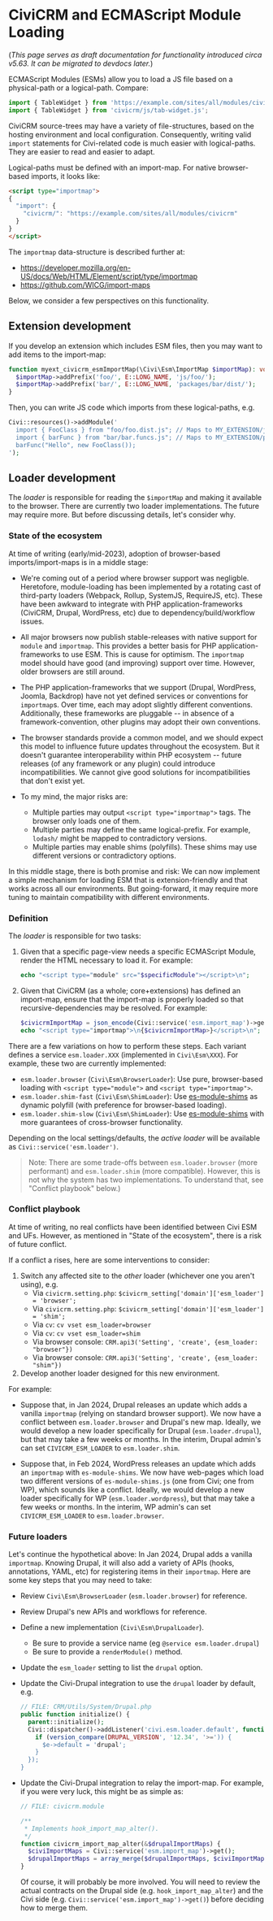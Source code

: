 # CiviCRM and ECMAScript Module Loading

(*This page serves as draft documentation for functionality introduced circa v5.63. It can be migrated to devdocs later.*)

ECMAScript Modules (ESMs) allow you to load a JS file based on a physical-path or a logical-path.  Compare:

```js
import { TableWidget } from 'https://example.com/sites/all/modules/civicrm/js/table-widget.js';
import { TableWidget } from 'civicrm/js/tab-widget.js';
```

CiviCRM source-trees may have a variety of file-structures, based on the hosting environment and local configuration.
Consequently, writing valid `import` statements for Civi-related code is much easier with logical-paths. They are
easier to read and easier to adapt.

Logical-paths must be defined with an import-map. For native browser-based imports, it looks like:

```html
<script type="importmap">
{
  "import": {
    "civicrm/": "https://example.com/sites/all/modules/civicrm"
  }
}
</script>
```

The `importmap` data-structure is described further at:

* https://developer.mozilla.org/en-US/docs/Web/HTML/Element/script/type/importmap
* https://github.com/WICG/import-maps

Below, we consider a few perspectives on this functionality.

## Extension development

If you develop an extension which includes ESM files, then you may want to add items to the import-map:

```php
function myext_civicrm_esmImportMap(\Civi\Esm\ImportMap $importMap): void {
  $importMap->addPrefix('foo/', E::LONG_NAME, 'js/foo/');
  $importMap->addPrefix('bar/', E::LONG_NAME, 'packages/bar/dist/');
}
```

Then, you can write JS code which imports from these logical-paths, e.g.

```php
Civi::resources()->addModule('
  import { FooClass } from "foo/foo.dist.js"; // Maps to MY_EXTENSION/js/foo/foo.dist.js
  import { barFunc } from "bar/bar.funcs.js"; // Maps to MY_EXTENSION/packages/bar/dist/bar.funcs.js
  barFunc("Hello", new FooClass());
');
```

## Loader development

The *loader* is responsible for reading the `$importMap` and making it available to the browser.  There are
currently two loader implementations.  The future may require more.  But before discussing details, let's consider why.

### State of the ecosystem

At time of writing (early/mid-2023), adoption of browser-based imports/import-maps is in a middle stage:

* We're coming out of a period where browser support was negligble.  Heretofore, module-loading has been implemented by
  a rotating cast of third-party loaders (Webpack, Rollup, SystemJS, RequireJS, etc).  These have been awkward to
  integrate with PHP application-frameworks (CiviCRM, Drupal, WordPress, etc) due to dependency/build/workflow issues.

* All major browsers now publish stable-releases with native support for `module` and `importmap`.  This provides a
  better basis for PHP application-frameworks to use ESM.  This is cause for optimism.  The `importmap` model should
  have good (and improving) support over time. However, older browsers are still around.

* The PHP application-frameworks that we support (Drupal, WordPress, Joomla, Backdrop) have not yet defined services or
  conventions for `importmap`s.  Over time, each may adopt slightly different conventions.  Additionally, these
  frameworks are pluggable -- in absence of a framework-convention, other plugins may adopt their own conventions.

* The browser standards provide a common model, and we should expect this model to influence future updates throughout
  the ecosystem.  But it doesn't guarantee interoperability within PHP ecosystem -- future releases (of any framework
  or any plugin) could introduce incompatibilities.  We cannot give good solutions for incompatibilities that don't
  exist yet.

* To my mind, the major risks are:
    * Multiple parties may output `<script type="importmap">` tags. The browser only loads one of them.
    * Multiple parties may define the same logical-prefix. For example, `lodash/` might be mapped to contradictory versions.
    * Multiple parties may enable shims (polyfills). These shims may use different versions or contradictory options.

In this middle stage, there is both promise and risk: We can now implement a simple mechanism for loading ESM that is
extension-friendly and that works across all our environments.  But going-forward, it may require more tuning to
maintain compatibility with different environments.

### Definition

The *loader* is responsible for two tasks:

1. Given that a specific page-view needs a specific ECMAScript Module, render the HTML necessary to load it. For example:
    ```php
    echo "<script type="module" src="$specificModule"></script>\n";
    ```
2. Given that CiviCRM (as a whole; core+extensions) has defined an import-map, ensure that the import-map is properly
   loaded so that recursive-dependencies may be resolved. For example:
    ```php
    $civicrmImportMap = json_encode(Civi::service('esm.import_map')->get());
    echo "<script type="importmap">\n{$civicrmImportMap>}</script>\n";
    ```

There are a few variations on how to perform these steps. Each variant defines a service `esm.loader.XXX`
(implemented in `Civi\Esm\XXX`).  For example, these two are currently implemented:

* `esm.loader.browser` (`Civi\Esm\BrowserLoader`): Use pure, browser-based loading with `<script type="module">` and `<script type="importmap">`.
* `esm.loader.shim-fast` (`Civi\Esm\ShimLoader`): Use [es-module-shims](https://github.com/guybedford/es-module-shims) as dynamic polyfill (with preference for browser-based loading).
* `esm.loader.shim-slow` (`Civi\Esm\ShimLoader`): Use [es-module-shims](https://github.com/guybedford/es-module-shims) with more guarantees of cross-browser functionality.

Depending on the local settings/defaults, the _active loader_ will be available as `Civi::service('esm.loader')`.

> Note: There are some trade-offs between `esm.loader.browser` (more performant) and `esm.loader.shim` (more compatible).  However, this
> is not why the system has two implementations.  To understand that, see "Conflict playbook" below.)

### Conflict playbook

At time of writing, no real conflicts have been identified between Civi ESM and UFs.  However, as mentioned in "State
of the ecosystem", there is a risk of future conflict.

If a conflict a rises, here are some interventions to consider:

1. Switch any affected site to the *other* loader (whichever one you aren't using), e.g.
    * Via `civicrm.setting.php`: `$civicrm_setting['domain']['esm_loader'] = 'browser';`
    * Via `civicrm.setting.php`: `$civicrm_setting['domain']['esm_loader'] = 'shim';`
    * Via `cv`: `cv vset esm_loader=browser`
    * Via `cv`: `cv vset esm_loader=shim`
    * Via browser console: `CRM.api3('Setting', 'create', {esm_loader: "browser"})`
    * Via browser console: `CRM.api3('Setting', 'create', {esm_loader: "shim"})`
2. Develop another loader designed for this new environment.

For example:

* Suppose that, in Jan 2024, Drupal releases an update which adds a vanilla `importmap` (relying on standard browser support).  We now have
  a conflict between `esm.loader.browser` and Drupal's new map.  Ideally, we would develop a new loader specifically for Drupal
  (`esm.loader.drupal`), but that may take a few weeks or months.  In the interim, Drupal admin's can set `CIVICRM_ESM_LOADER` to
  `esm.loader.shim`.

* Suppose that, in Feb 2024, WordPress releases an update which adds an `importmap` with `es-module-shims`.  We now have web-pages which
  load two different versions of `es-module-shims.js` (one from Civi; one from WP), which sounds like a conflict.  Ideally, we would
  develop a new loader specifically for WP (`esm.loader.wordpress`), but that may take a few weeks or months.  In the interim, WP admin's
  can set `CIVICRM_ESM_LOADER` to `esm.loader.browser`.

### Future loaders

Let's continue the hypothetical above: In Jan 2024, Drupal adds a vanilla `importmap`. Knowing Drupal, it will also add a variety of APIs
(hooks, annotations, YAML, etc) for registering items in their `importmap`. Here are some key steps that you may need to take:

* Review `Civi\Esm\BrowserLoader` (`esm.loader.browser`) for reference.
* Review Drupal's new APIs and workflows for reference.
* Define a new implementation (`Civi\Esm\DrupalLoader`).
    * Be sure to provide a service name (eg `@service esm.loader.drupal`)
    * Be sure to provide a `renderModule()` method.
* Update the `esm_loader` setting to list the `drupal` option.
* Update the Civi-Drupal integration to use the `drupal` loader by default, e.g.
    ```php
    // FILE: CRM/Utils/System/Drupal.php
    public function initialize() {
      parent::initialize();
      Civi::dispatcher()->addListener('civi.esm.loader.default', function ($e) {
        if (version_compare(DRUPAL_VERSION', '12.34', '>=')) {
          $e->default = 'drupal';
        }
      });
    }
    ```
* Update the Civi-Drupal integration to relay the import-map. For example, if you were very luck, this might be as simple as:

    ```php
    // FILE: civicrm.module

    /**
     * Implements hook_import_map_alter().
     */
    function civicrm_import_map_alter(&$drupalImportMaps) {
      $civiImportMaps = Civi::service('esm.import_map')->get();
      $drupalImportMaps = array_merge($drupalImportMaps, $civiImportMaps);
    }
    ```

    Of course, it will probably be more involved.  You will need to review the actual contracts on the Drupal side
    (e.g. `hook_import_map_alter`) and the Civi side (e.g. `Civi::service('esm.import_map')->get()`) before deciding
    how to merge them.
